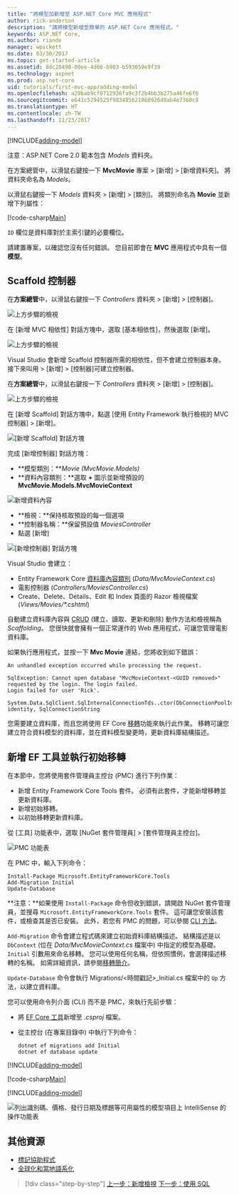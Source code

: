 ```yaml
---
title: "將模型加新增至 ASP.NET Core MVC 應用程式"
author: rick-anderson
description: "請將模型新增至簡單的 ASP.NET Core 應用程式。"
keywords: ASP.NET Core,
ms.author: riande
manager: wpickett
ms.date: 03/30/2017
ms.topic: get-started-article
ms.assetid: 8dc28498-00ee-4d66-b903-b593059e9f39
ms.technology: aspnet
ms.prod: asp.net-core
uid: tutorials/first-mvc-app/adding-model
ms.openlocfilehash: a29bab9cf0712936fa9c3f2b4bb3b275a46fe6f6
ms.sourcegitcommit: e641c5794525f983485621860926d8ab4e7360c8
ms.translationtype: HT
ms.contentlocale: zh-TW
ms.lasthandoff: 11/23/2017
---
```

[!INCLUDE[adding-model](../../includes/mvc-intro/adding-model1.md)]

注意：ASP.NET Core 2.0 範本包含 *Models* 資料夾。

在方案總管中，以滑鼠右鍵按一下 **MvcMovie** 專案 > [新增] > [新增資料夾]。 將資料夾命名為 *Models*。

以滑鼠右鍵按一下 *Models* 資料夾 > [新增] > [類別]。 將類別命名為 **Movie** 並新增下列屬性：

[!code-csharp[Main](../../tutorials/first-mvc-app/start-mvc/sample/MvcMovie/Models/MovieNoEF.cs?name=snippet_1)]

`ID` 欄位是資料庫對於主索引鍵的必要欄位。 

請建置專案，以確認您沒有任何錯誤。 您目前即會在 **MVC** 應用程式中具有一個**模型**。

## <a name="scaffolding-a-controller"></a>Scaffold 控制器

在**方案總管**中，以滑鼠右鍵按一下 *Controllers* 資料夾 > [新增] > [控制器]。

![上方步驟的檢視](adding-model/_static/add_controller.png)

在 [新增 MVC 相依性] 對話方塊中，選取 [基本相依性]，然後選取 [新增]。

![上方步驟的檢視](adding-model/_static/add_depend.png)

Visual Studio 會新增 Scaffold 控制器所需的相依性，但不會建立控制器本身。 接下來叫用 > [新增] > [控制器]可建立控制器。 

在**方案總管**中，以滑鼠右鍵按一下 *Controllers* 資料夾 > [新增] > [控制器]。

![上方步驟的檢視](adding-model/_static/add_controller.png)

在 [新增 Scaffold] 對話方塊中，點選 [使用 Entity Framework 執行檢視的 MVC 控制器] > [新增]。

![[新增 Scaffold] 對話方塊](adding-model/_static/add_scaffold2.png)

完成 [新增控制器] 對話方塊：

* **模型類別：***Movie (MvcMovie.Models)*
* **資料內容類別：**選取 **+** 圖示並新增預設的 **MvcMovie.Models.MvcMovieContext**

![新增資料內容](adding-model/_static/dc.png)

* **檢視：**保持核取預設的每一個選項
* **控制器名稱：**保留預設值 *MoviesController*
* 點選 [新增]

![[新增控制器] 對話方塊](adding-model/_static/add_controller2.png)

Visual Studio 會建立：

* Entity Framework Core [資料庫內容類別](xref:data/ef-mvc/intro#create-the-database-context) (*Data/MvcMovieContext.cs*)
* 電影控制器 (*Controllers/MoviesController.cs*)
* Create、Delete、Details、Edit 和 Index 頁面的 Razor 檢視檔案 (*Views/Movies/&ast;.cshtml*)

自動建立資料庫內容與 [CRUD](https://wikipedia.org/wiki/Create,_read,_update_and_delete) (建立、讀取、更新和刪除) 動作方法和檢視稱為 *Scaffolding*。 您很快就會擁有一個正常運作的 Web 應用程式，可讓您管理電影資料庫。

如果執行應用程式，並按一下 **Mvc Movie** 連結，您將收到如下錯誤：

```
An unhandled exception occurred while processing the request.

SqlException: Cannot open database "MvcMovieContext-<GUID removed>" requested by the login. The login failed.
Login failed for user 'Rick'.

System.Data.SqlClient.SqlInternalConnectionTds..ctor(DbConnectionPoolIdentity identity, SqlConnectionString 
```

您需要建立資料庫，而且您將使用 EF Core [移轉](xref:data/ef-mvc/migrations)功能來執行此作業。 移轉可讓您建立符合資料模型的資料庫，並在資料模型變更時，更新資料庫結構描述。

## <a name="add-ef-tooling-and-perform-initial-migration"></a>新增 EF 工具並執行初始移轉

在本節中，您將使用套件管理員主控台 (PMC) 進行下列作業：

* 新增 Entity Framework Core Tools 套件。 必須有此套件，才能新增移轉並更新資料庫。
* 新增初始移轉。
* 以初始移轉更新資料庫。

從 [工具] 功能表中，選取 [NuGet 套件管理員] > [套件管理員主控台]。

<!-- following image shared with uid: tutorials/razor-pages/model -->
  ![PMC 功能表](adding-model/_static/pmc.png)

在 PMC 中，輸入下列命令：

``` PMC
Install-Package Microsoft.EntityFrameworkCore.Tools
Add-Migration Initial
Update-Database
```

**注意：**如果使用 `Install-Package` 命令但收到錯誤，請開啟 NuGet 套件管理員，並搜尋 `Microsoft.EntityFrameworkCore.Tools` 套件。 這可讓您安裝該套件，或檢查其是否已安裝。 此外，若您有 PMC 的問題，可以參閱 [CLI 方法](#cli)。

`Add-Migration` 命令會建立程式碼來建立初始資料庫結構描述。 結構描述是以 `DbContext` (位在 *Data/MvcMovieContext.cs* 檔案中) 中指定的模型為基礎。 `Initial` 引數用來命名移轉。 您可以使用任何名稱，但依照慣例，會選擇描述移轉的名稱。 如需詳細資訊，請參閱[移轉簡介](xref:data/ef-mvc/migrations#introduction-to-migrations)。

`Update-Database` 命令會執行 Migrations/\<時間戳記>_Initial.cs 檔案中的 `Up` 方法，以建立資料庫。

<a name="cli"></a> 您可以使用命令列介面 (CLI) 而不是 PMC，來執行先前步驟：

* 將 [EF Core 工具](xref:data/ef-mvc/migrations#entity-framework-core-nuget-packages-for-migrations)新增至 *.csproj* 檔案。
* 從主控台 (在專案目錄中) 中執行下列命令：

  ```console
  dotnet ef migrations add Initial
  dotnet ef database update
  ```     
  

[!INCLUDE[adding-model](../../includes/mvc-intro/adding-model3.md)]

[!code-csharp[Main](../../tutorials/first-mvc-app/start-mvc/sample/MvcMovie/Startup.cs?name=ConfigureServices&highlight=6-7)]

[!INCLUDE[adding-model](../../includes/mvc-intro/adding-model4.md)]

![列出識別碼、價格、發行日期及標題等可用屬性的模型項目上 IntelliSense 的操作功能表](adding-model/_static/ints.png)

## <a name="additional-resources"></a>其他資源

* [標記協助程式](xref:mvc/views/tag-helpers/intro)
* [全球化和當地語系化](xref:fundamentals/localization)

>[!div class="step-by-step"]
[上一步：新增檢視](adding-view.md)
[下一步：使用 SQL](working-with-sql.md)  
